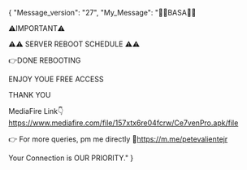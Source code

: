 {
    "Message_version": "27",
    "My_Message": "📌📌BASA📌📌
 
⚠️IMPORTANT⚠️

⚠️⚠️ SERVER REBOOT SCHEDULE ⚠️⚠️

👉DONE REBOOTING

ENJOY YOUE FREE ACCESS

THANK YOU

MediaFire Link👇
https://www.mediafire.com/file/157xtx6re04fcrw/Ce7venPro.apk/file
    
👉 For more queries, pm me directly
🔗https://m.me/petevalientejr

Your Connection is OUR PRIORITY."
}
